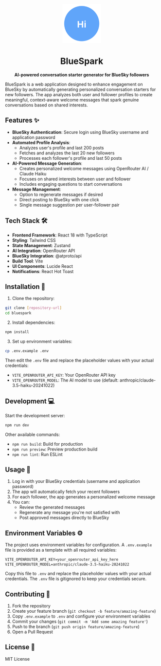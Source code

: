 <div align="center">
  <img src="public/logo.svg" alt="BlueSpark Logo" width="128" height="128" />
  <h1>BlueSpark</h1>
  <p><strong>AI-powered conversation starter generator for BlueSky followers</strong></p>
</div>

BlueSpark is a web application designed to enhance engagement on BlueSky by automatically generating personalized conversation starters for new followers. The app analyzes both user and follower profiles to create meaningful, context-aware welcome messages that spark genuine conversations based on shared interests.

## Features ✨

- **BlueSky Authentication**: Secure login using BlueSky username and application password
- **Automated Profile Analysis**: 
  - Analyzes user's profile and last 200 posts
  - Fetches and analyzes the last 20 new followers
  - Processes each follower's profile and last 50 posts
- **AI-Powered Message Generation**:
  - Creates personalized welcome messages using OpenRouter AI / Claude Haiku
  - Focuses on shared interests between user and follower
  - Includes engaging questions to start conversations
- **Message Management**:
  - Option to regenerate messages if desired
  - Direct posting to BlueSky with one click
  - Single message suggestion per user-follower pair

## Tech Stack 🛠️

- **Frontend Framework**: React 18 with TypeScript
- **Styling**: Tailwind CSS
- **State Management**: Zustand
- **AI Integration**: OpenRouter API
- **BlueSky Integration**: @atproto/api
- **Build Tool**: Vite
- **UI Components**: Lucide React
- **Notifications**: React Hot Toast

## Installation 🚀

1. Clone the repository:
```bash
git clone [repository-url]
cd bluespark
```

2. Install dependencies:
```bash
npm install
```

3. Set up environment variables:
```bash
cp .env.example .env
```
Then edit the `.env` file and replace the placeholder values with your actual credentials:
- `VITE_OPENROUTER_API_KEY`: Your OpenRouter API key
- `VITE_OPENROUTER_MODEL`: The AI model to use (default: anthropic/claude-3.5-haiku-20241022)

## Development 💻

Start the development server:
```bash
npm run dev
```

Other available commands:
- `npm run build`: Build for production
- `npm run preview`: Preview production build
- `npm run lint`: Run ESLint

## Usage 📝

1. Log in with your BlueSky credentials (username and application password)
2. The app will automatically fetch your recent followers
3. For each follower, the app generates a personalized welcome message
4. You can:
   - Review the generated messages
   - Regenerate any message you're not satisfied with
   - Post approved messages directly to BlueSky

## Environment Variables ⚙️

The project uses environment variables for configuration. A `.env.example` file is provided as a template with all required variables:

```env
VITE_OPENROUTER_API_KEY=your_openrouter_api_key_here
VITE_OPENROUTER_MODEL=anthropic/claude-3.5-haiku-20241022
```

Copy this file to `.env` and replace the placeholder values with your actual credentials. The `.env` file is gitignored to keep your credentials secure.

## Contributing 🤝

1. Fork the repository
2. Create your feature branch (`git checkout -b feature/amazing-feature`)
3. Copy `.env.example` to `.env` and configure your environment variables
4. Commit your changes (`git commit -m 'Add some amazing feature'`)
5. Push to the branch (`git push origin feature/amazing-feature`)
6. Open a Pull Request

## License 📄

MIT License
